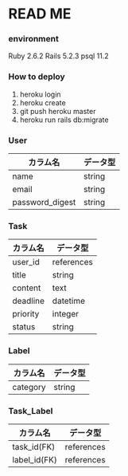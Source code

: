 # READ ME
### environment
Ruby 2.6.2
Rails 5.2.3
psql 11.2
### How to deploy
1. heroku login
2. heroku create
3. git push heroku master
4. heroku run rails db:migrate

### User
カラム名 | データ型
--- | ---
name | string
email | string
password_digest | string
### Task
カラム名 | データ型
--- | ---
user_id | references
title | string
content | text
deadline | datetime
priority | integer
status | string
### Label
カラム名 | データ型
--- | ---
category | string
### Task_Label
カラム名 | データ型
--- | ---
task_id(FK) | references
label_id(FK) | references